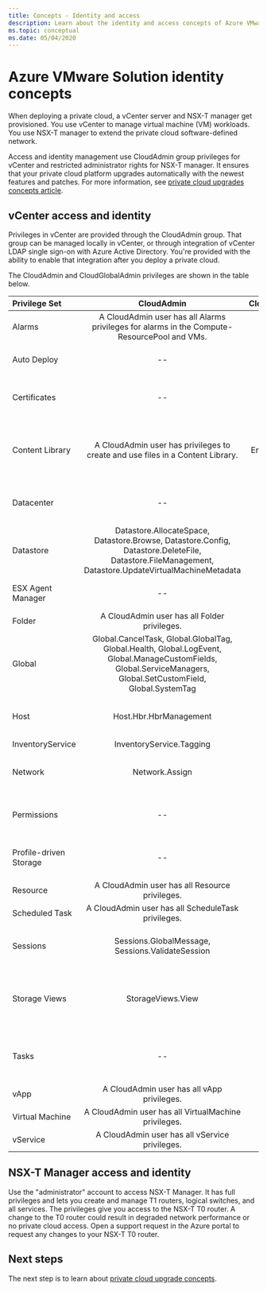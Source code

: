 ```yaml
---
title: Concepts - Identity and access
description: Learn about the identity and access concepts of Azure VMware Solution
ms.topic: conceptual
ms.date: 05/04/2020
---
```


# Azure VMware Solution identity concepts

When deploying a private cloud, a vCenter server and NSX-T manager get provisioned. You use vCenter to manage virtual machine (VM) workloads. You use NSX-T manager to extend the private cloud software-defined network.

Access and identity management use CloudAdmin group privileges for vCenter and restricted administrator rights for NSX-T manager. It ensures that your private cloud platform upgrades automatically with the newest features and patches.  For more information, see [private cloud upgrades concepts article][concepts-upgrades].

## vCenter access and identity

Privileges in vCenter are provided through the CloudAdmin group. That group can be managed locally in vCenter, or through integration of vCenter LDAP single sign-on with Azure Active Directory. You're provided with the ability to enable that integration after you deploy a private cloud.

The CloudAdmin and CloudGlobalAdmin privileges are shown in the table below.

|  Privilege Set           | CloudAdmin | CloudGlobalAdmin | Comment |
| :---                     |    :---:   |       :---:      |   :--:  |
|  Alarms                  | A CloudAdmin user has all Alarms privileges for alarms in the Compute-ResourcePool and VMs.     |          --        |  -- |
|  Auto Deploy	           |  --  |        --        |  Microsoft does host management.  |
|  Certificates            |  --  |        --       |  Microsoft does certificate management.  |
|  Content Library         | A CloudAdmin user has privileges to create and use files in a Content Library.    |         Enabled with SSO.         |  Microsoft will distribute files in the Content Library to ESXi hosts.  |
|  Datacenter              |  --  |        --          |  Microsoft does all data center operations.  |
|  Datastore               | Datastore.AllocateSpace, Datastore.Browse, Datastore.Config, Datastore.DeleteFile, Datastore.FileManagement, Datastore.UpdateVirtualMachineMetadata     |    --    |   -- |
|  ESX Agent Manager       |  --  |         --       |  Microsoft does all operations.  |
|  Folder                  |  A CloudAdmin user has all Folder privileges.     |  --  |  --  |
|  Global                  |  Global.CancelTask, Global.GlobalTag, Global.Health, Global.LogEvent, Global.ManageCustomFields, Global.ServiceManagers, Global.SetCustomField, Global.SystemTag         |                  |    |
|  Host                    |  Host.Hbr.HbrManagement      |        --          |  Microsoft does all other Host operations.  |
|  InventoryService        |  InventoryService.Tagging      |        --          |  --  |
|  Network                 |  Network.Assign    |                  |  Microsoft does all other Network operations.  |
|  Permissions             |  --  |        --       |  Microsoft does all Permissions operations.  |
|  Profile-driven Storage  |  --  |        --       |  Microsoft does all Profile operations.  |
|  Resource                |  A CloudAdmin user has all Resource privileges.        |      --       | --   |
|  Scheduled Task          |  A CloudAdmin user has all ScheduleTask privileges.   |   --   | -- |
|  Sessions                |  Sessions.GlobalMessage, Sessions.ValidateSession      |   --   |  Microsoft does all other Sessions operations.  |
|  Storage Views           |  StorageViews.View   |        --          |  Microsoft does all other Storage View operations (Configure Service).  |
|  Tasks                   |  --  |  --   |  Microsoft manages extensions that manage tasks.  |
|  vApp                    |  A CloudAdmin user has all vApp privileges.  |  --  |  --  |
|  Virtual Machine         |  A CloudAdmin user has all VirtualMachine privileges.  |  --  |  --  |
|  vService                |  A CloudAdmin user has all vService privileges.  |  --  |  --  |

## NSX-T Manager access and identity

Use the "administrator" account to access NSX-T Manager. It has full privileges and lets you create and manage T1 routers, logical switches, and all services. The privileges give you access to the NSX-T T0 router. A change to the T0 router could result in degraded network performance or no private cloud access. Open a support request in the Azure portal to request any changes to your NSX-T T0 router.
  
## Next steps

The next step is to learn about [private cloud upgrade concepts][concepts-upgrades].

<!-- LINKS - external -->

<!-- LINKS - internal -->
[concepts-upgrades]: ./concepts-upgrades.md